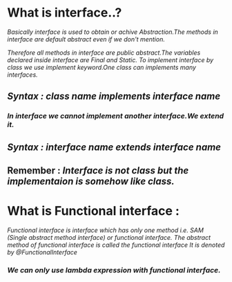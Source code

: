 # What is interface..?
*Basically interface is used to obtain or achive Abstraction.The methods in interface are default abstract even if we don't mention.*

*Therefore all methods in interface are public abstract.The variables declared inside interface are Final and Static.* 
*To implement interface by class we use implement keyword.One class can implements many interfaces.*


## *Syntax : class name implements interface name*


### *In interface we cannot implement another interface.We extend it.*
## *Syntax : interface name extends interface name*

## Remember : *Interface is not class but the implementaion is somehow like class.*


# What is Functional interface : 
*Functional interface is interface which has only one method i.e. SAM (Single abstract method interface) or functional interface.*
*The abstract method of functional interface is called the functional interface*
*It is denoted by @FunctionalInterface*
### *We can only use lambda expression with functional interface.*
